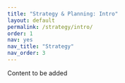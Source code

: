 ```yaml
---
title: "Strategy & Planning: Intro"
layout: default
permalink: /strategy/intro/
order: 1
nav: yes
nav_title: "Strategy"
nav_order: 3
---
```


Content to be added
